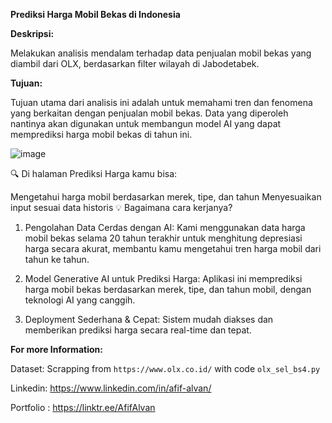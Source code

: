**Prediksi Harga Mobil Bekas di Indonesia**



**Deskripsi:**

Melakukan analisis mendalam terhadap data penjualan mobil bekas yang diambil dari OLX, berdasarkan filter wilayah di Jabodetabek.

**Tujuan:**

Tujuan utama dari analisis ini adalah untuk memahami tren dan fenomena yang berkaitan dengan penjualan mobil bekas. Data yang diperoleh nantinya akan digunakan untuk membangun model AI yang dapat memprediksi harga mobil bekas di tahun ini.

![image](https://github.com/user-attachments/assets/57775d6d-9a5d-413f-808e-551f19c90947)



🔍 Di halaman Prediksi Harga kamu bisa:

Mengetahui harga mobil berdasarkan merek, tipe, dan tahun
Menyesuaikan input sesuai data historis
💡 Bagaimana cara kerjanya?
1. Pengolahan Data Cerdas dengan AI: Kami menggunakan data harga mobil bekas selama 20 tahun terakhir untuk menghitung depresiasi harga secara akurat, membantu kamu mengetahui tren harga mobil dari tahun ke tahun.

2. Model Generative AI untuk Prediksi Harga: Aplikasi ini memprediksi harga mobil bekas berdasarkan merek, tipe, dan tahun mobil, dengan teknologi AI yang canggih.

3. Deployment Sederhana & Cepat: Sistem mudah diakses dan memberikan prediksi harga secara real-time dan tepat.


**For more Information:**

Dataset: Scrapping from ```https://www.olx.co.id/``` with code `olx_sel_bs4.py`

Linkedin: https://www.linkedin.com/in/afif-alvan/

Portfolio : https://linktr.ee/AfifAlvan
